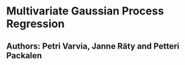 # Multivariate Gaussian Process Regression 
## Authors: Petri Varvia, Janne Räty and Petteri Packalen